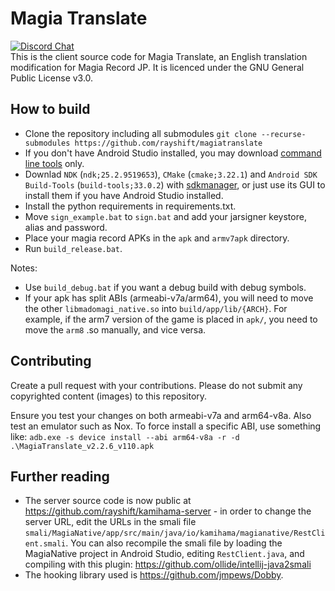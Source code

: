 # Magia Translate
[![Discord Chat](https://img.shields.io/discord/665980614998097941.svg)](https://discord.gg/6vncnjj)  
This is the client source code for Magia Translate, an English translation modification for Magia Record JP. It is licenced under the GNU General Public License v3.0.

## How to build
- Clone the repository including all submodules `git clone --recurse-submodules https://github.com/rayshift/magiatranslate`
- If you don't have Android Studio installed, you may download [command line tools](https://developer.android.com/studio#command-tools) only.
- Downlad `NDK` (`ndk;25.2.9519653`), `CMake` (`cmake;3.22.1`) and `Android SDK Build-Tools` (`build-tools;33.0.2`) with [sdkmanager](https://developer.android.com/studio/command-line/sdkmanager), or just use its GUI to install them if you have Android Studio installed.
- Install the python requirements in requirements.txt.
- Move `sign_example.bat` to `sign.bat` and add your jarsigner keystore, alias and password.
- Place your magia record APKs in the `apk` and `armv7apk` directory.
- Run `build_release.bat`.

Notes:
- Use `build_debug.bat` if you want a debug build with debug symbols.
- If your apk has split ABIs (armeabi-v7a/arm64), you will need to move the other `libmadomagi_native.so` into `build/app/lib/{ARCH}`. For example, if the arm7 version of the game is placed in `apk/`, you need to move the `arm8` .so manually, and vice versa.

## Contributing
Create a pull request with your contributions. Please do not submit any copyrighted content (images) to this repository. 

Ensure you test your changes on both armeabi-v7a and arm64-v8a. Also test an emulator such as Nox. To force install a specific ABI, use something like:
`adb.exe -s device install --abi arm64-v8a -r -d .\MagiaTranslate_v2.2.6_v110.apk`

## Further reading
- The server source code is now public at https://github.com/rayshift/kamihama-server - in order to change the server URL, edit the URLs in the smali file `smali/MagiaNative/app/src/main/java/io/kamihama/magianative/RestClient.smali`. You can also recompile the smali file by loading the MagiaNative project in Android Studio, editing `RestClient.java`, and compiling with this plugin: https://github.com/ollide/intellij-java2smali
- The hooking library used is https://github.com/jmpews/Dobby. 
